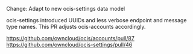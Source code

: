 Change: Adapt to new ocis-settings data model

ocis-settings introduced UUIDs and less verbose endpoint and message type names. This PR adjusts ocis-accounts accordingly.

https://github.com/owncloud/ocis/accounts/pull/87
https://github.com/owncloud/ocis-settings/pull/46
